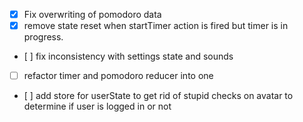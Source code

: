 - [x] Fix overwriting of pomodoro data
- [x] remove state reset when startTimer action is fired but timer is in progress.
- [ ] fix inconsistency with settings state and sounds
- [ ] refactor timer and pomodoro reducer into one
- [ ] add store for userState to get rid of stupid checks on avatar to determine if user is logged in or not
